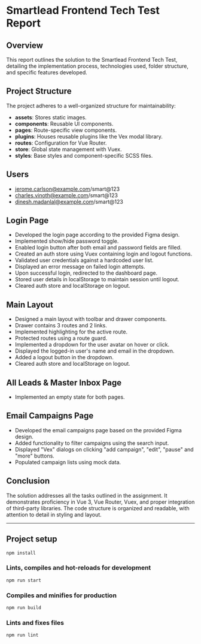 # Smartlead Frontend Tech Test Report

## Overview

This report outlines the solution to the Smartlead Frontend Tech Test, detailing the implementation process, technologies used, folder structure, and specific features developed.

## Project Structure

The project adheres to a well-organized structure for maintainability:

- **assets**: Stores static images.
- **components**: Reusable UI components.
- **pages**: Route-specific view components.
- **plugins**: Houses reusable plugins like the Vex modal library.
- **routes**: Configuration for Vue Router.
- **store**: Global state management with Vuex.
- **styles**: Base styles and component-specific SCSS files.

## Users

- jerome.carlson@example.com/smart@123
- charles.vinoth@example.com/smart@123
- dinesh.madanlal@example.com/smart@123

## Login Page

- Developed the login page according to the provided Figma design.
- Implemented show/hide password toggle.
- Enabled login button after both email and password fields are filled.
- Created an auth store using Vuex containing login and logout functions.
- Validated user credentials against a hardcoded user list.
- Displayed an error message on failed login attempts.
- Upon successful login, redirected to the dashboard page.
- Stored user details in localStorage to maintain session until logout.
- Cleared auth store and localStorage on logout.

## Main Layout

- Designed a main layout with toolbar and drawer components.
- Drawer contains 3 routes and 2 links.
- Implemented highlighting for the active route.
- Protected routes using a route guard.
- Implemented a dropdown for the user avatar on hover or click.
- Displayed the logged-in user's name and email in the dropdown.
- Added a logout button in the dropdown.
- Cleared auth store and localStorage on logout.

## All Leads & Master Inbox Page

- Implemented an empty state for both pages.

## Email Campaigns Page

- Developed the email campaigns page based on the provided Figma design.
- Added functionality to filter campaigns using the search input.
- Displayed "Vex" dialogs on clicking "add campaign", "edit", "pause" and "more" buttons.
- Populated campaign lists using mock data.

## Conclusion

The solution addresses all the tasks outlined in the assignment. It demonstrates proficiency in Vue 3, Vue Router, Vuex, and proper integration of third-party libraries. The code structure is organized and readable, with attention to detail in styling and layout.

---

## Project setup

```
npm install
```

### Lints, compiles and hot-reloads for development

```
npm run start
```

### Compiles and minifies for production

```
npm run build
```

### Lints and fixes files

```
npm run lint
```
